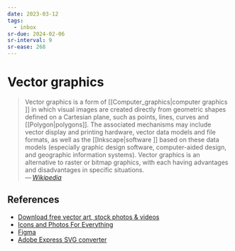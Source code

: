 ```yaml
---
date: 2023-03-12
tags:
  - inbox
sr-due: 2024-02-06
sr-interval: 9
sr-ease: 268
---
```


# Vector graphics

> Vector graphics is a form of [[Computer_graphics|computer graphics ]] in which
> visual images are created directly from geometric shapes defined on a
> Cartesian plane, such as points, lines, curves and [[Polygon|polygons]]. The
> associated mechanisms may include vector display and printing hardware, vector
> data models and file formats, as well as the [[Inkscape|software ]] based on
> these data models (especially graphic design software, computer-aided design,
> and geographic information systems). Vector graphics is an alternative to
> raster or bitmap graphics, with each having advantages and disadvantages in
> specific situations.\
> — <cite>[Wikipedia](https://en.wikipedia.org/wiki/Vector_graphics)</cite>

## References

- [Download free vector art, stock photos & videos](https://www.vecteezy.com/)
- [Icons and Photos For Everything](https://thenounproject.com/)
- [Figma](https://www.figma.com/)
- [Adobe Express SVG converter](https://express.adobe.com/tools/convert-to-svg)
